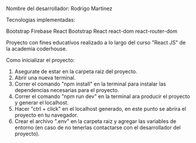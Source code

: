 Nombre del desarrollador: Rodrigo Martinez

Tecnologias implementadas:

Bootstrap
Firebase
React
Bootstrap React
react-dom
react-router-dom

Proyecto con fines educativos realizado a lo largo del curso "React JS" de la academia coderhouse.

Como inicializar el proyecto:

1. Asegurate de estar en la carpeta raiz del proyecto.
2. Abrir una nueva terminal.
3. Correr el comando "npm install" en la terminal para instalar las dependencias necesarias para el proyecto.
4. Correr el comando "npm run dev"  en la terminal ara producir el proyecto y generar el localhost.
5. Hacer "ctrl + click" en el localhost generado, en este punto se abrira el proyecto en tu navegador.
6.  Crear el archivo ".env" en la carpeta raiz y agregar las variables de entorno (en caso de no tenerlas contactarse con el desarrollador del proyecto). 